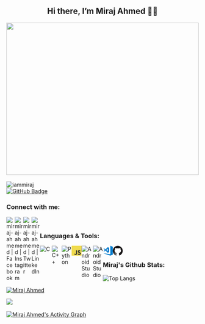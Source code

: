 <h2 align="center">Hi there, I’m Miraj Ahmed 👨‍💻 </h2>

<a href="#"><img width="100%" height="400px" src="https://imgur.com/6SeXtr8.jpg"/></a>

<p>&nbsp;<img align="left" src="https://komarev.com/ghpvc/?username=iammiraj&style=plastic" alt="iammiraj"/> <br>
<a href="https://github.com/iammirajt?tab=followers"><img src="https://img.shields.io/github/followers/iammiraj?label=Followers&style=social" alt="GitHub Badge"></a>
<br>

### Connect with me:

<a href="https://twitter.com/mirajahmedm">
<img align="left" alt="miraj-ahmed | Facebook" width="22px" src="https://cdn.jsdelivr.net/npm/simple-icons@3.13.0/icons/facebook.svg" />
</a>
<a href="https://www.instagram.com/miraj85s/">
<img align="left" alt="miraj-ahmed | Instagram" width="22px" src="https://cdn.jsdelivr.net/npm/simple-icons@v3/icons/instagram.svg" />
</a>
<a href="https://twitter.com/miraj85s">
<img align="left" alt="miraj-ahmed | Twitter" width="22px" src="https://cdn.jsdelivr.net/npm/simple-icons@v3/icons/twitter.svg" />
</a>
<a href="https://www.linkedin.com/in/miraj-ahmed/">
<img align="left" alt="miraj-ahmed | LinkedIn" width="22px" src="https://cdn.jsdelivr.net/npm/simple-icons@v3/icons/linkedin.svg" />
</a>

<br>

### Languages & Tools:

<img align="left" alt="C" width="31px" src="https://cdn.icon-icons.com/icons2/2415/PNG/512/c_original_logo_icon_146611.png" />
<img align="left" alt="C++" width="26px" src="https://upload.wikimedia.org/wikipedia/commons/thumb/1/18/ISO_C%2B%2B_Logo.svg/306px-ISO_C%2B%2B_Logo.svg.png" />
<img align="left" alt="Python" width="26px" src="https://upload.wikimedia.org/wikipedia/commons/thumb/c/c3/Python-logo-notext.svg/600px-Python-logo-notext.svg.png" />
<img align="left" alt="JavaScript" width="26px"src="https://raw.githubusercontent.com/github/explore/80688e429a7d4ef2fca1e82350fe8e3517d3494d/topics/javascript/javascript.png"/>
<img align="left" alt="Android Studio" width="30px" src="https://upload.wikimedia.org/wikipedia/commons/2/21/Matlab_Logo.png"/>
<img align="left" alt="Android Studio" width="26px" src="https://upload.wikimedia.org/wikipedia/commons/e/e3/Android_Studio_Icon_%282014-2019%29.svg"/>
<img align="left" alt="Visual Studio Code" width="26px" src="https://raw.githubusercontent.com/github/explore/80688e429a7d4ef2fca1e82350fe8e3517d3494d/topics/visual-studio-code/visual-studio-code.png" />
<img align="left" alt="GitHub" width="26px" src="https://raw.githubusercontent.com/github/explore/78df643247d429f6cc873026c0622819ad797942/topics/github/github.png" />

<br>
  
### Miraj's Github Stats:
  
![Top Langs](https://github-readme-stats.vercel.app/api/top-langs/?username=iammiraj&layout=compact&theme=react&hide_border=false&bg_color=0D1117)
  
<a href="https://github-readme-streak-stats.herokuapp.com/?user=iammiraj&theme=black-ice&&hide_border=false&stroke=0000&background=060A0CD0"><img alt="Miraj Ahmed" src="https://github-readme-streak-stats.herokuapp.com/?user=iammiraj&theme=black-ice&hide_border=false&stroke=0000&background=060A0CD0"/></a>
  
<a href ="https://github-readme-stats.vercel.app/api?username=iammiraj&show_icons=true&theme=radical&hide_border=false"><img src="https://github-readme-stats.vercel.app/api?username=iammiraj&show_icons=true&theme=radical&hide_border=false"></a>
  
<a href ="https://activity-graph.herokuapp.com/graph?username=iammiraj&bg_color=0D1117&color=5BCDEC&line=5BCDEC&point=FFFFFF&hide_border=false"><img alt="Miraj Ahmed's Activity Graph" src="https://activity-graph.herokuapp.com/graph?username=iammiraj&bg_color=0D1117&color=5BCDEC&line=5BCDEC&point=FFFFFF&hide_border=false"/></a>
  
